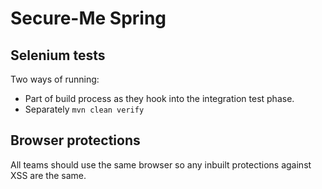 # Secure-Me Spring


## Selenium tests

Two ways of running:
 
 * Part of build process as they hook into the integration test phase.
 * Separately `mvn clean verify`





## Browser protections

All teams should use the same browser so any inbuilt protections against XSS are the same.